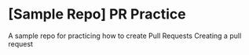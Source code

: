 # [Sample Repo] PR Practice
A sample repo for practicing how to create Pull Requests
Creating a pull request